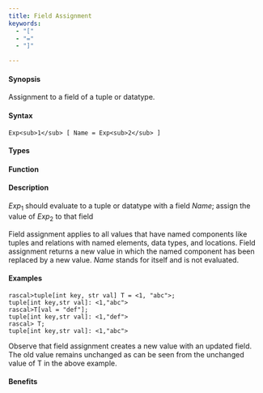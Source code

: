 ```yaml
---
title: Field Assignment
keywords:
  - "["
  - "="
  - "]"

---
```


#### Synopsis

Assignment to a field of a tuple or datatype.

#### Syntax

`Exp<sub>1</sub> [ Name = Exp<sub>2</sub> ]`

#### Types

#### Function

#### Description

_Exp_<sub>1</sub> should evaluate to a tuple or datatype with a field _Name_; assign the value of _Exp_<sub>2</sub> to that field

Field assignment applies to all values that have named components like tuples and relations with named elements, data types, and locations. 
Field assignment returns a new value in which the named component has been replaced by a new value.
_Name_ stands for itself and is not evaluated.

#### Examples


```rascal-shell
rascal>tuple[int key, str val] T = <1, "abc">;
tuple[int key,str val]: <1,"abc">
rascal>T[val = "def"];
tuple[int key,str val]: <1,"def">
rascal> T;
tuple[int key,str val]: <1,"abc">
```

Observe that field assignment creates a new value with an updated field. The old value remains unchanged as can be seen from the unchanged value of T in the above example.

#### Benefits


